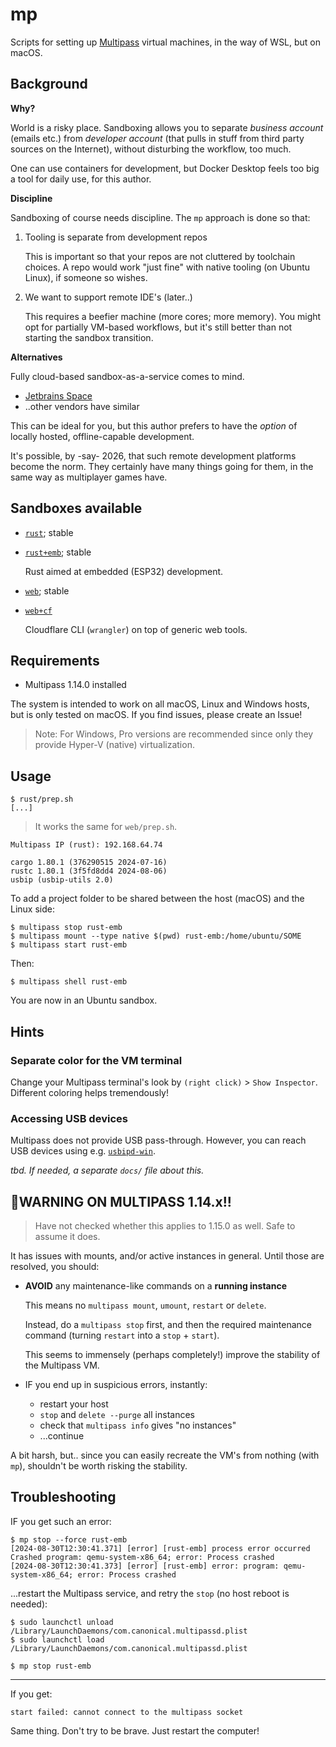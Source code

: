 # mp

Scripts for setting up [Multipass](https://multipass.run) virtual machines, in the way of WSL, but on macOS.

## Background

**Why?**

World is a risky place. Sandboxing allows you to separate *business account* (emails etc.) from *developer account* (that pulls in stuff from third party sources on the Internet), without disturbing the workflow, too much.

One can use containers for development, but Docker Desktop feels too big a tool for daily use, for this author.

**Discipline**

Sandboxing of course needs discipline. The `mp` approach is done so that:

1. Tooling is separate from development repos

   This is important so that your repos are not cluttered by toolchain choices. A repo would work "just fine" with native tooling (on Ubuntu Linux), if someone so wishes.

2. We want to support remote IDE's (later..)

   This requires a beefier machine (more cores; more memory). You might opt for partially VM-based workflows, but it's still better than not starting the sandbox transition.

**Alternatives**

Fully cloud-based sandbox-as-a-service comes to mind. 

- [Jetbrains Space](https://www.jetbrains.com/space/)
- ..other vendors have similar

This can be ideal for you, but this author prefers to have the *option* of locally hosted, offline-capable development.

It's possible, by -say- 2026, that such remote development platforms become the norm. They certainly have many things going for them, in the same way as multiplayer games have.


## Sandboxes available

- [`rust`](rust/README.md); stable
- [`rust+emb`](rust+emb/README.md); stable

	Rust aimed at embedded (ESP32) development.

- [`web`](web/README.md); stable
- [`web+cf`](web+cf/README.md)

	Cloudflare CLI (`wrangler`) on top of generic web tools.

## Requirements

- Multipass 1.14.0 installed

The system is intended to work on all macOS, Linux and Windows hosts, but is only tested on macOS. If you find issues, please create an Issue!

>Note: For Windows, Pro versions are recommended since only they provide Hyper-V (native) virtualization.

<!-- Developed with:
- macOS 15.1.1
- Multipass 1.15.0
-->

## Usage

```
$ rust/prep.sh
[...]
```

>It works the same for `web/prep.sh`.

```
Multipass IP (rust): 192.168.64.74

cargo 1.80.1 (376290515 2024-07-16)
rustc 1.80.1 (3f5fd8dd4 2024-08-06)
usbip (usbip-utils 2.0)

```

To add a project folder to be shared between the host (macOS) and the Linux side:

```
$ multipass stop rust-emb
$ multipass mount --type native $(pwd) rust-emb:/home/ubuntu/SOME
$ multipass start rust-emb
```

Then:

```
$ multipass shell rust-emb
```

You are now in an Ubuntu sandbox.

## Hints

### Separate color for the VM terminal

Change your Multipass terminal's look by `(right click)` > `Show Inspector`. Different coloring helps tremendously!

### Accessing USB devices

Multipass does not provide USB pass-through. However, you can reach USB devices using e.g. [`usbipd-win`](https://github.com/dorssel/usbipd-win).

*tbd. If needed, a separate `docs/` file about this.*


## 📛WARNING ON MULTIPASS 1.14.x!!

>Have not checked whether this applies to 1.15.0 as well. Safe to assume it does.

It has issues with mounts, and/or active instances in general. Until those are resolved, you should:

- **AVOID** any maintenance-like commands on a **running instance**

   This means no `multipass mount`, `umount`, `restart` or `delete`.
   
   Instead, do a `multipass stop` first, and then the required maintenance command (turning `restart` into a `stop` + `start`).
   
   This seems to immensely (perhaps completely!) improve the stability of the Multipass VM.
   
- IF you end up in suspicious errors, instantly:

	- restart your host
	- `stop` and `delete --purge` all instances
	- check that `multipass info` gives "no instances"
	- ...continue

A bit harsh, but.. since you can easily recreate the VM's from nothing (with `mp`), shouldn't be worth risking the stability. 

## Troubleshooting

IF you get such an error:

```
$ mp stop --force rust-emb
[2024-08-30T12:30:41.371] [error] [rust-emb] process error occurred Crashed program: qemu-system-x86_64; error: Process crashed
[2024-08-30T12:30:41.373] [error] [rust-emb] error: program: qemu-system-x86_64; error: Process crashed
```

...restart the Multipass service, and retry the `stop` (no host reboot is needed):

```
$ sudo launchctl unload /Library/LaunchDaemons/com.canonical.multipassd.plist
$ sudo launchctl load /Library/LaunchDaemons/com.canonical.multipassd.plist
```

```
$ mp stop rust-emb
```

---

If you get:

```
start failed: cannot connect to the multipass socket
```

Same thing. Don't try to be brave. Just restart the computer!

